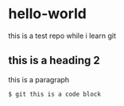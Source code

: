 # hello-world
this is a test repo while i learn git

## this is a heading 2
this is a paragraph

```
$ git this is a code block
```
